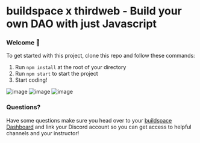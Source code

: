 # buildspace x thirdweb - Build your own DAO with just Javascript

### **Welcome 👋**
To get started with this project, clone this repo and follow these commands:

1. Run `npm install` at the root of your directory
2. Run `npm start` to start the project
3. Start coding!

![image](https://user-images.githubusercontent.com/73798412/194999164-012d39d7-c8f5-4900-bcd3-23fb98703887.png)
![image](https://user-images.githubusercontent.com/73798412/194999525-72fdf51e-6230-424d-8c65-6f70b032e732.png)
![image](https://user-images.githubusercontent.com/73798412/194999540-c12ccb20-5704-46c7-b210-b2e3eaeed5d2.png)


### **Questions?**
Have some questions make sure you head over to your [buildspace Dashboard](https://app.buildspace.so/projects/COb520aae3-7925-42f4-a5e7-eaf718933766) and link your Discord account so you can get access to helpful channels and your instructor!
